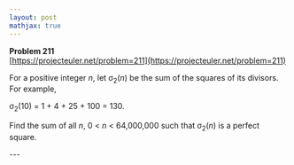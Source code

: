 ```yaml
---
layout: post
mathjax: true
---
```

**Problem 211**  
[https://projecteuler.net/problem=211](https://projecteuler.net/problem=211)

<p>For a positive integer <var>n</var>, let σ<sub>2</sub>(<var>n</var>) be the sum of the squares of its divisors. For example,</p>
<div class="center">σ<sub>2</sub>(10) = 1 + 4 + 25 + 100 = 130.</div>
<p>Find the sum of all <var>n</var>, 0 &lt; <var>n</var> &lt; 64,000,000 such that σ<sub>2</sub>(<var>n</var>) is a perfect square.</p>
---
